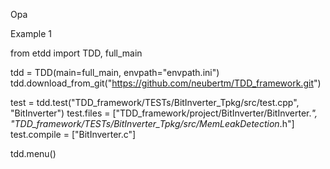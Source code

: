 Opa



Example 1

from etdd import TDD, full_main

tdd = TDD(main=full_main, envpath="envpath.ini")
tdd.download_from_git("https://github.com/neubertm/TDD_framework.git")


test = tdd.test("TDD_framework/TESTs/BitInverter_Tpkg/src/test.cpp", "BitInverter")
test.files = ["TDD_framework/project/BitInverter/BitInverter.*", "TDD_framework/TESTs/BitInverter_Tpkg/src/MemLeakDetection*.h"]
test.compile = ["BitInverter.c"]

tdd.menu()
